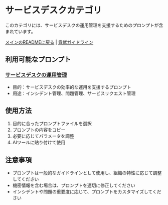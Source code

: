 # サービスデスクカテゴリ

このカテゴリには、サービスデスクの運用管理を支援するためのプロンプトが含まれています。

[メインのREADMEに戻る](../../README.md) | [貢献ガイドライン](../../CONTRIBUTING.md)

## 利用可能なプロンプト

### [サービスデスクの運用管理](サービスデスク.md)
- 目的：サービスデスクの効率的な運用を支援するプロンプト
- 用途：インシデント管理、問題管理、サービスリクエスト管理

## 使用方法

1. 目的に合ったプロンプトファイルを選択
2. プロンプトの内容をコピー
3. 必要に応じてパラメータを調整
4. AIツールに貼り付けて使用

## 注意事項

- プロンプトは一般的なガイドラインとして使用し、組織の特性に応じて調整してください
- 機密情報を含む場合は、プロンプトを適切に修正してください
- インシデントや問題の重要度に応じて、プロンプトをカスタマイズしてください 
